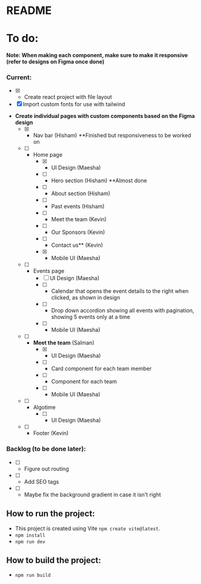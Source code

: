 # README

# To do:
**Note: When making each component, make sure to make it responsive (refer to designs on Figma once done)**  

### Current:
- [x] - Create react project with file layout
- [x] Import custom fonts for use with tailwind
- **Create individual pages with custom components based on the Figma design**
    - [x] - Nav bar (Hisham) **Finished but responsiveness to be worked on
    - [ ] - Home page
        - [x] - UI Design (Maesha)
        - [ ] - Hero section (Hisham) **Almost done
        - [ ] - About section (Hisham) 
        - [ ] - Past events (Hisham) 
        - [ ] - Meet the team (Kevin)
        - [ ] - Our Sponsors (Kevin)
        - [ ] - Contact us** (Kevin)
        - [x] - Mobile UI (Maesha)
    - [ ] - Events page
        - [ ]   UI Design (Maesha)  
        - [ ] - Calendar that opens the event details to the right when clicked, as shown in design
        - [ ] - Drop down accordion showing all events with pagination, showing 5 events only at a time
        - [ ] - Mobile UI (Maesha)
    - [ ] - **Meet the team** (Salman)
        - [x] - UI Design (Maesha)
        - [ ] - Card component for each team member
        - [ ] - Component for each team
        - [ ] - Mobile UI (Maesha)
    - [ ] - Algotime
        - [ ] - UI Design (Maesha)
     - [ ] - Footer (Kevin)
### Backlog (to be done later):
- [ ] - Figure out routing 
- [ ] - Add SEO tags
- [ ] - Maybe fix the background gradient in case it isn't right

## How to run the project:
- This project is created using Vite `npm create vite@latest`.
- `npm install`
- `npm run dev`

## How to build the project:
- `npm run build`
